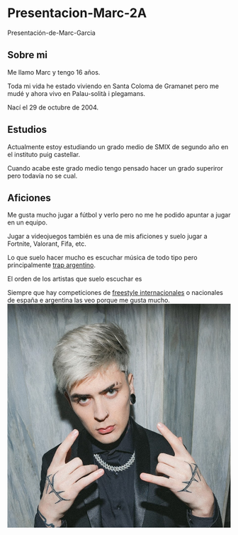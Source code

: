 # Presentacion-Marc-2A
Presentación-de-Marc-Garcia
## Sobre mi
Me llamo Marc y tengo 16 años. 

Toda mi vida he estado viviendo en Santa Coloma de Gramanet pero me mudé y ahora vivo en Palau-solità i plegamans.

Nací el 29 de octubre de 2004.

## Estudios
Actualmente estoy estudiando un grado medio de SMIX de segundo año en el instituto puig castellar.

Cuando acabe este grado medio tengo pensado hacer un grado superiror pero todavía no se cual.

## Aficiones 
Me gusta mucho jugar a fútbol y verlo pero no me he podido apuntar a jugar en un equipo.

Jugar a videojuegos también es una de mis aficiones y suelo jugar a Fortnite, Valorant, Fifa, etc.

Lo que suelo hacer mucho es escuchar música de todo tipo pero principalmente [trap argentino](https://www.youtube.com/watch?v=7UVPGEmotoM). 

El orden de los artistas que suelo escuchar es 

Siempre que hay competiciones de [freestyle internacionales](https://www.redbull.com/car-es/event-series/red-bull-batalla) o nacionales de españa e argentina las veo porque me gusta mucho.
![URL syntax](Lit_killah_california.jpg)

